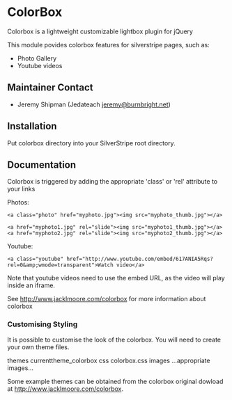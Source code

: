 # ColorBox

Colorbox is a lightweight customizable lightbox plugin for jQuery

This module povides colorbox features for silverstripe pages, such as:

 * Photo Gallery
 * Youtube videos

## Maintainer Contact

 * Jeremy Shipman (Jedateach jeremy@burnbright.net)

## Installation

Put colorbox directory into your SilverStripe root directory.

## Documentation

Colorbox is triggered by adding the appropriate 'class' or 'rel' attribute to your links

Photos:
	
	<a class="photo" href="myphoto.jpg"><img src="myphoto_thumb.jpg"></a>
	
	<a href="myphoto1.jpg" rel="slide"><img src="myphoto1_thumb.jpg"></a>
	<a href="myphoto2.jpg" rel="slide"><img src="myphoto2_thumb.jpg"></a>


Youtube:

	<a class="youtube" href="http://www.youtube.com/embed/617ANIA5Rqs?rel=0&amp;wmode=transparent">Watch video</a>

Note that youtube videos need to use the embed URL, as the video will play inside an iframe.

See http://www.jacklmoore.com/colorbox for more information about colorbox


### Customising Styling

It is possible to customise the look of the colorbox. You will need to create your own theme files.

themes
	currenttheme_colorbox
		css
			colorbox.css
		images
			...appropriate images...
			
Some example themes can be obtained from the colorbox original dowload at http://www.jacklmoore.com/colorbox.